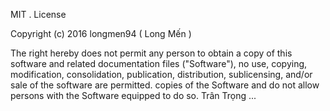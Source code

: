 MIT . License

  Copyright (c) 2016 longmen94 ( Long Mến )

  The right hereby does not permit any person to obtain a copy
  of this software and related documentation files ("Software"), no use, copying, modification, consolidation, publication, distribution, sublicensing, and/or sale of the software are permitted.
  copies of the Software and do not allow persons with the Software
  equipped to do so.
  Trân Trọng ...
